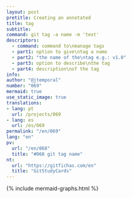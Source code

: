 ```yaml
---
layout: post
pretitle: Creating an annotated
title: tag
subtitle:
command: git tag -a name -m 'text'
descriptors:
  - command: command to\nmanage tags
  - part1: option to give\ntag a name
  - part2: "the name of the\ntag e.g.: v1.0"
  - part3: option to describe\nthe tag
  - part4: description\nof the tag
info: 
author: "@jtemporal"
number: "069"
mermaid: true
use_static_image: true
translations:
- lang: pt
  url: /projects/069
- lang: es
  url: /es/069
permalink: "/en/069"
lang: "en"
pv:
  url: "/en/068"
  title: "#068 git tag name"
nt:
  url: "https://gitfichas.com/en"
  title: "GitStudyCards"
---
```


{% include mermaid-graphs.html %}